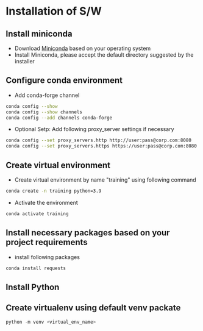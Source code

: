 # Installation of S/W

## Install miniconda

- Download [Miniconda](https://docs.conda.io/en/latest/miniconda.html) based on your operating system
- Install Miniconda, please accept the default directory suggested by the installer

## Configure conda environment

- Add conda-forge channel
``` bash
conda config --show
conda config --show channels
conda config --add channels conda-forge
```
- Optional Setp: Add following proxy_server settings if necessary
```bash
conda config --set proxy_servers.http http://user:pass@corp.com:8080
conda config --set proxy_servers.https https://user:pass@corp.com:8080
```

## Create virtual environment

- Create virtual environment by name "training" using following command
``` bash
conda create -n training python=3.9
```
- Activate the environment
```bash
conda activate training
```

## Install necessary packages based on your project requirements

- install following packages
```bash
conda install requests
```

## Install Python

## Create virtualenv using default venv packate

```python
python -m venv <virtual_env_name>
```